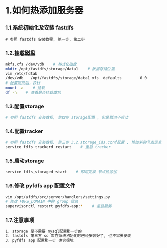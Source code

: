 # 1.如何热添加服务器

### 1.1.系统初始化及安装 fastdfs

``` basn
# 参照 fastdfs 安装教程, 第一步, 第二步
```

### 1.2.挂载磁盘

``` bash
mkfs.xfs /dev/vdb    # 格式化磁盘
mkdir /opt/fastdfs/storage/data1    # 数据存储位置
vim /etc/fdtab
/dev/vdb   /opt/fastdfs/storage/data1 xfs  defaults        0 0
# 配置完成后，执行
mount -a    # 挂载
df -h    # 查看是否挂载成功
```


### 1.3.配置storage

``` bash
# 参照 fastdfs 安装教程, 第四步 storage配置 , 但是暂时不启动
```

### 1.4.配置tracker

``` bash
# 参照 fastdfs 安装教程, 第三步 3.2.storage_ids.conf配置 , 增加新的节点信息
service fdfs_trackerd restart    # 重启 tracker
```

### 1.5.启动storage

``` bash
service fdfs_storaged start    # 即可完成 节点热添加
```

### 1.6.修改 pyfdfs app 配置文件

``` bash
vim /opt/afdfs/src/server/handlers/settings.py
# 修改 FDFS_DOMAIN 中的 group 信息
supervisorctl restart pyfdfs-app:*    # 重启服务
```

### 1.7.注意事项

``` bash
1. storage 是不需要 mysql配置那一步的
2. fastdfs 第三方 so 库在系统初始化时已经安装好了, 也不需要安装
3. pyfdfs app 配置那一步 确实很坑
```